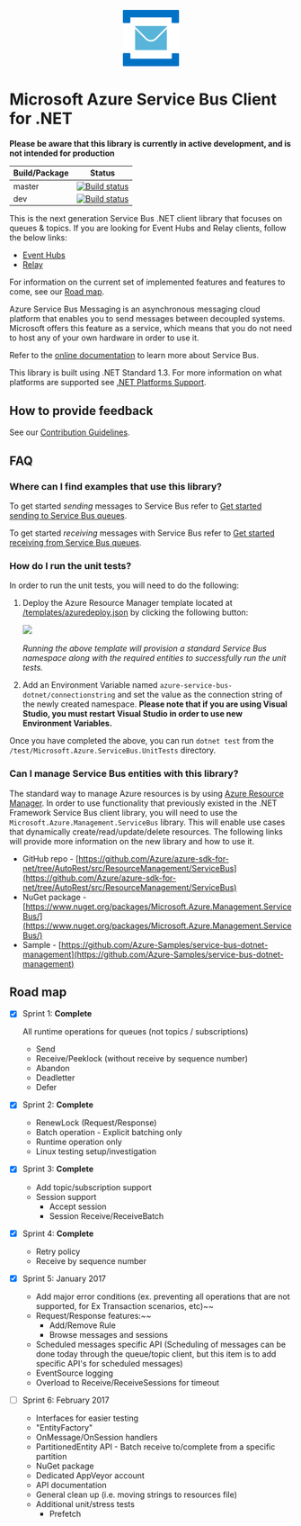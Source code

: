 ﻿<p align="center">
  <img src="service-bus.png" alt="Microsoft Azure Relay" width="100"/>
</p>

# Microsoft Azure Service Bus Client for .NET

**Please be aware that this library is currently in active development, and is not intended for production**

|Build/Package|Status|
|------|-------------|
|master|[![Build status](https://ci.appveyor.com/api/projects/status/anpaipqto58ka5lk/branch/master?svg=true)](https://ci.appveyor.com/project/jtaubensee/azure-service-bus-dotnet/branch/master)|
|dev|[![Build status](https://ci.appveyor.com/api/projects/status/anpaipqto58ka5lk/branch/master?svg=true)](https://ci.appveyor.com/project/jtaubensee/azure-service-bus-dotnet/branch/dev)|

This is the next generation Service Bus .NET client library that focuses on queues & topics. If you are looking for Event Hubs and Relay clients, follow the below links:
* [Event Hubs](https://github.com/azure/azure-event-hubs-dotnet)
* [Relay](https://github.com/azure/azure-relay-dotnet)
 
For information on the current set of implemented features and features to come, see our [Road map](#road-map).

Azure Service Bus Messaging is an asynchronous messaging cloud platform that enables you to send messages between decoupled systems. Microsoft offers this feature as a service, which means that you do not need to host any of your own hardware in order to use it.

Refer to the [online documentation](https://azure.microsoft.com/services/service-bus/) to learn more about Service Bus.

This library is built using .NET Standard 1.3. For more information on what platforms are supported see [.NET Platforms Support](https://docs.microsoft.com/en-us/dotnet/articles/standard/library#net-platforms-support).

## How to provide feedback

See our [Contribution Guidelines](./.github/CONTRIBUTING.md).

## FAQ

### Where can I find examples that use this library?

To get started *sending* messages to Service Bus refer to [Get started sending to Service Bus queues](./samples/SendSample/readme.md).

To get started *receiving* messages with Service Bus refer to [Get started receiving from Service Bus queues](./samples/ReceiveSample/readme.md).  

### How do I run the unit tests? 

In order to run the unit tests, you will need to do the following:

1. Deploy the Azure Resource Manager template located at [/templates/azuredeploy.json](/templates/azuredeploy.json) by clicking the following button:

    <a href="https://portal.azure.com/#create/Microsoft.Template/uri/https%3A%2F%2Fraw.githubusercontent.com%2FAzure%2Fazure-service-bus-dotnet%2Fmaster%2Ftemplates%2Fazuredeploy.json" target="_blank">
        <img src="http://azuredeploy.net/deploybutton.png"/>
    </a>

    *Running the above template will provision a standard Service Bus namespace along with the required entities to successfully run the unit tests.*

1. Add an Environment Variable named `azure-service-bus-dotnet/connectionstring` and set the value as the connection string of the newly created namespace. **Please note that if you are using Visual Studio, you must restart Visual Studio in order to use new Environment Variables.**

Once you have completed the above, you can run `dotnet test` from the `/test/Microsoft.Azure.ServiceBus.UnitTests` directory.

### Can I manage Service Bus entities with this library?

The standard way to manage Azure resources is by using [Azure Resource Manager](https://docs.microsoft.com/en-us/azure/azure-resource-manager/resource-group-overview). In order to use functionality that previously existed in the .NET Framework Service Bus client library, you will need to use the `Microsoft.Azure.Management.ServiceBus` library. This will enable use cases that dynamically create/read/update/delete resources. The following links will provide more information on the new library and how to use it.

* GitHub repo - [https://github.com/Azure/azure-sdk-for-net/tree/AutoRest/src/ResourceManagement/ServiceBus](https://github.com/Azure/azure-sdk-for-net/tree/AutoRest/src/ResourceManagement/ServiceBus)
* NuGet package - [https://www.nuget.org/packages/Microsoft.Azure.Management.ServiceBus/](https://www.nuget.org/packages/Microsoft.Azure.Management.ServiceBus/)
* Sample - [https://github.com/Azure-Samples/service-bus-dotnet-management](https://github.com/Azure-Samples/service-bus-dotnet-management)

## Road map

- [x] Sprint 1: **Complete**

  All runtime operations for queues (not topics / subscriptions)
    * Send
    * Receive/Peeklock (without receive by sequence number)
    * Abandon
    * Deadletter
    * Defer
  
- [x] Sprint 2: **Complete**
  * RenewLock (Request/Response)
  * Batch operation  - Explicit batching only
  * Runtime operation only
  * Linux testing setup/investigation

- [x] Sprint 3: **Complete**
  * Add topic/subscription support
  * Session support
    * Accept session
    * Session Receive/ReceiveBatch
	
- [x] Sprint 4: **Complete**
  * Retry policy
  * Receive by sequence number

- [x] Sprint 5: January 2017
  * Add major error conditions (ex. preventing all operations that are not supported, for Ex Transaction scenarios, etc)~~
  * Request/Response features:~~
      * Add/Remove Rule
      * Browse messages and sessions
  * Scheduled messages specific API (Scheduling of messages can be done today through the queue/topic client, but this item is to add specific API's for scheduled messages)
  * EventSource logging
  * Overload to Receive/ReceiveSessions for timeout
- [ ] Sprint 6: February 2017
  * Interfaces for easier testing
  * "EntityFactory"
  * OnMessage/OnSession handlers
  * PartitionedEntity API - Batch receive to/complete from a specific partition
  * NuGet package
  * Dedicated AppVeyor account
  * API documentation
  * General clean up (i.e. moving strings to resources file)
  * Additional unit/stress tests
    * Prefetch
